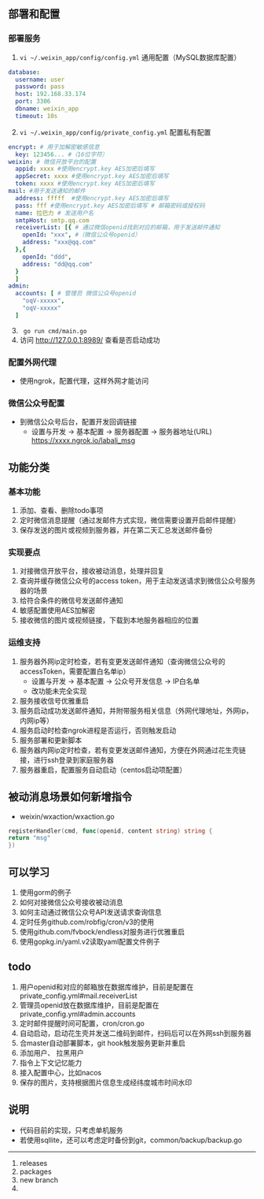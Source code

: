 
## 部署和配置

### 部署服务

1. `vi ~/.weixin_app/config/config.yml` 通用配置（MySQL数据库配置）
```yml
database:
  username: user
  password: pass
  host: 192.168.33.174
  port: 3306
  dbname: weixin_app
  timeout: 10s
```

2. `vi ~/.weixin_app/config/private_config.yml` 配置私有配置
```yml
encrypt: # 用于加解密敏感信息
  key: 123456... #（16位字符）
weixin: # 微信开放平台的配置
  appid: xxxx #使用encrypt.key AES加密后填写
  appSecret: xxxx #使用encrypt.key AES加密后填写
  token: xxxx #使用encrypt.key AES加密后填写
mail: #用于发送通知的邮件
  address: fffff  #使用encrypt.key AES加密后填写
  pass: fff #使用encrypt.key AES加密后填写 # 邮箱密码或授权码
  name: 拉巴力 # 发送用户名
  smtpHost: smtp.qq.com
  receiverList: [{ # 通过微信openid找到对应的邮箱，用于发送邮件通知
    openId: "xxx", #（微信公众号openid）
    address: "xxx@qq.com"
  },{
    openId: "ddd",
    address: "dd@qq.com"
  }
  ]
admin:
  accounts: [ # 管理员 微信公众号openid 
    "oqV-xxxxx",
    "oqV-xxxxx"
  ] 
```

3. ` go run cmd/main.go`
4. 访问 http://127.0.0.1:8989/ 查看是否启动成功

### 配置外网代理
+ 使用ngrok，配置代理，这样外网才能访问

### 微信公众号配置
+ 到微信公众号后台，配置开发回调链接
    - 设置与开发 -> 基本配置 -> 服务器配置 -> 服务器地址(URL)
      https://xxxx.ngrok.io/labali_msg

## 功能分类

### 基本功能
1. 添加、查看、删除todo事项
2. 定时微信消息提醒（通过发邮件方式实现，微信需要设置开启邮件提醒）
3. 保存发送的图片或视频到服务器，并在第二天汇总发送邮件备份

### 实现要点
1. 对接微信开放平台，接收被动消息，处理并回复
2. 查询并缓存微信公众号的access token，用于主动发送请求到微信公众号服务器的场景
3. 给符合条件的微信号发送邮件通知
4. 敏感配置使用AES加解密
5. 接收微信的图片或视频链接，下载到本地服务器相应的位置

### 运维支持
1. 服务器外网ip定时检查，若有变更发送邮件通知（查询微信公众号的accessToken，需要配置白名单ip）
    - 设置与开发 -> 基本配置 -> 公众号开发信息 -> IP白名单
    - 改功能未完全实现
2. 服务接收信号优雅重启
3. 服务启动成功发送邮件通知，并附带服务相关信息（外网代理地址，外网ip，内网ip等）
4. 服务启动时检查ngrok进程是否运行，否则触发启动
5. 服务部署和更新脚本
6. 服务器内网ip定时检查，若有变更发送邮件通知，方便在外网通过花生壳链接，进行ssh登录到家庭服务器
7. 服务器重启，配置服务自动启动（centos启动项配置）

## 被动消息场景如何新增指令
+ weixin/wxaction/wxaction.go
```go
registerHandler(cmd, func(openid, content string) string {
return "msg"
}) 
```

## 可以学习
1. 使用gorm的例子
2. 如何对接微信公众号接收被动消息
3. 如何主动通过微信公众号API发送请求查询信息
4. 定时任务github.com/robfig/cron/v3的使用
5. 使用github.com/fvbock/endless对服务进行优雅重启
6. 使用gopkg.in/yaml.v2读取yaml配置文件例子

## todo
1. 用户openid和对应的邮箱放在数据库维护，目前是配置在private_config.yml#mail.receiverList
2. 管理员openid放在数据库维护，目前是配置在private_config.yml#admin.accounts
3. 定时邮件提醒时间可配置，cron/cron.go
4. 自动启动，启动花生壳并发送二维码到邮件，扫码后可以在外网ssh到服务器
5. 合master自动部署脚本，git hook触发服务更新并重启
6. 添加用户、 拉黑用户
7. 指令上下文记忆能力
8. 接入配置中心，比如nacos
9. 保存的图片，支持根据图片信息生成经纬度城市时间水印

## 说明
+ 代码目前的实现，只考虑单机服务
+ 若使用sqllite，还可以考虑定时备份到git，common/backup/backup.go

---

1. releases
2. packages
3. new branch
4. 





